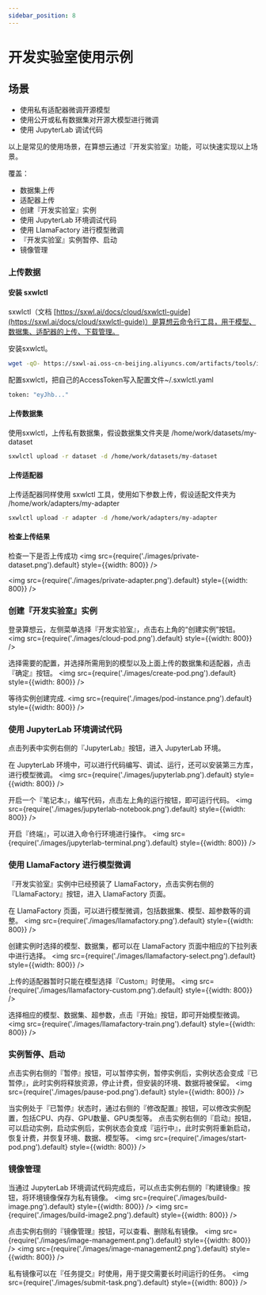 ```yaml
---
sidebar_position: 8
---
```


# 开发实验室使用示例
## 场景
- 使用私有适配器微调开源模型
- 使用公开或私有数据集对开源大模型进行微调
- 使用 JupyterLab 调试代码

以上是常见的使用场景，在算想云通过『开发实验室』功能，可以快速实现以上场景。

覆盖：
- 数据集上传
- 适配器上传
- 创建『开发实验室』实例
- 使用 JupyterLab 环境调试代码
- 使用 LlamaFactory 进行模型微调
- 『开发实验室』实例暂停、启动
- 镜像管理

### 上传数据
#### 安装 sxwlctl
sxwlctl（文档 [https://sxwl.ai/docs/cloud/sxwlctl-guide](https://sxwl.ai/docs/cloud/sxwlctl-guide)）是算想云命令行工具，用于模型、数据集、适配器的上传、下载管理。

安装sxwlctl。
```bash
wget -qO- https://sxwl-ai.oss-cn-beijing.aliyuncs.com/artifacts/tools/install.sh | bash
```

配置sxwlctl，把自己的AccessToken写入配置文件~/.sxwlctl.yaml
```bash
token: "eyJhb..."
```

#### 上传数据集
使用sxwlctl，上传私有数据集，假设数据集文件夹是 /home/work/datasets/my-dataset
```bash
sxwlctl upload -r dataset -d /home/work/datasets/my-dataset
```

#### 上传适配器
上传适配器同样使用 sxwlctl 工具，使用如下参数上传，假设适配文件夹为 /home/work/adapters/my-adapter
```bash
sxwlctl upload -r adapter -d /home/work/adapters/my-adapter
```

#### 检查上传结果
检查一下是否上传成功
<img src={require('./images/private-dataset.png').default} style={{width: 800}} />

<img src={require('./images/private-adapter.png').default} style={{width: 800}} />

### 创建『开发实验室』实例
登录算想云，左侧菜单选择『开发实验室』，点击右上角的“创建实例”按钮。
<img src={require('./images/cloud-pod.png').default} style={{width: 800}} />

选择需要的配置，并选择所需用到的模型以及上面上传的数据集和适配器，点击『确定』按钮。
<img src={require('./images/create-pod.png').default} style={{width: 800}} />

等待实例创建完成.
<img src={require('./images/pod-instance.png').default} style={{width: 800}} />

### 使用 JupyterLab 环境调试代码
点击列表中实例右侧的『JupyterLab』按钮，进入 JupyterLab 环境。

在 JupyterLab 环境中，可以进行代码编写、调试、运行，还可以安装第三方库，进行模型微调。
<img src={require('./images/jupyterlab.png').default} style={{width: 800}} />

开启一个『笔记本』，编写代码，点击左上角的运行按钮，即可运行代码。
<img src={require('./images/jupyterlab-notebook.png').default} style={{width: 800}} />

开启『终端』，可以进入命令行环境进行操作。
<img src={require('./images/jupyterlab-terminal.png').default} style={{width: 800}} />

### 使用 LlamaFactory 进行模型微调
『开发实验室』实例中已经预装了 LlamaFactory，点击实例右侧的『LlamaFactory』按钮，进入 LlamaFactory 页面。

在 LlamaFactory 页面，可以进行模型微调，包括数据集、模型、超参数等的调整。
<img src={require('./images/llamafactory.png').default} style={{width: 800}} />

创建实例时选择的模型、数据集，都可以在 LlamaFactory 页面中相应的下拉列表中进行选择。
<img src={require('./images/llamafactory-select.png').default} style={{width: 800}} />

上传的适配器暂时只能在模型选择『Custom』时使用。
<img src={require('./images/llamafactory-custom.png').default} style={{width: 800}} />

选择相应的模型、数据集、超参数，点击『开始』按钮，即可开始模型微调。
<img src={require('./images/llamafactory-train.png').default} style={{width: 800}} />

### 实例暂停、启动
点击实例右侧的『暂停』按钮，可以暂停实例，暂停实例后，实例状态会变成『已暂停』，此时实例将释放资源，停止计费，但安装的环境、数据将被保留。
<img src={require('./images/pause-pod.png').default} style={{width: 800}} />

当实例处于『已暂停』状态时，通过右侧的『修改配置』按钮，可以修改实例配置，包括CPU、内存、GPU数量、GPU类型等。
点击实例右侧的『启动』按钮，可以启动实例，启动实例后，实例状态会变成『运行中』，此时实例将重新启动，恢复计费，并恢复环境、数据、模型等。
<img src={require('./images/start-pod.png').default} style={{width: 800}} />

### 镜像管理
当通过 JupyterLab 环境调试代码完成后，可以点击实例右侧的『构建镜像』按钮，将环境镜像保存为私有镜像。
<img src={require('./images/build-image.png').default} style={{width: 800}} />
<img src={require('./images/build-image2.png').default} style={{width: 800}} />

点击实例右侧的『镜像管理』按钮，可以查看、删除私有镜像。
<img src={require('./images/image-management.png').default} style={{width: 800}} />
<img src={require('./images/image-management2.png').default} style={{width: 800}} />

私有镜像可以在『任务提交』时使用，用于提交需要长时间运行的任务。
<img src={require('./images/submit-task.png').default} style={{width: 800}} />